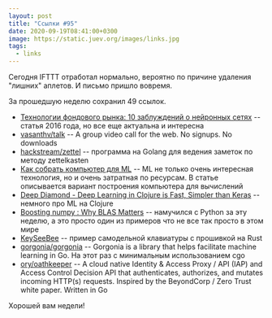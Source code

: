 ```yaml
---
layout: post
title: "Ссылки #95"
date: 2020-09-19T08:41:00+0300
image: https://static.juev.org/images/links.jpg
tags:
  - links
---
```

Сегодня IFTTT отработал нормально, вероятно по причине удаления "лишних" аплетов. И письмо пришло вовремя.

За прошедшую неделю сохранил 49 ссылок.

* [Технологии фондового рынка: 10 заблуждений о нейронных сетях](https://habr.com/ru/company/iticapital/blog/302120/) -- статья 2016 года, но все еще актуальна и интересна
* [vasanthv/talk](https://github.com/vasanthv/talk) -- A group video call for the web. No signups. No downloads
* [hackstream/zettel](https://github.com/hackstream/zettel) -- программа на Golang для ведения заметок по методу zettelkasten
* [Как собрать компьютер для ML](https://habr.com/ru/company/jetinfosystems/blog/480482/) -- ML не только очень интересная технология, но и очень затратная по ресурсам. В статье описывается вариант построения компьютера для вычислений
* [Deep Diamond - Deep Learning in Clojure is Fast, Simpler than Keras](https://dragan.rocks/articles/20/Deep-Diamond-Deep-Learning-in-Clojure-is-Fast-and-Simpler-than-Keras) -- немного про ML на Clojure
* [Boosting numpy : Why BLAS Matters](https://markus-beuckelmann.de/blog/boosting-numpy-blas.html) -- намучился с Python за эту неделю, а это просто один из примеров что не все так просто в этом мире
* [KeySeeBee](https://github.com/TeXitoi/keyseebee) -- пример самодельной клавиатуры с прошивкой на Rust
* [gorgonia/gorgonia](https://github.com/gorgonia/gorgonia) -- Gorgonia is a library that helps facilitate machine learning in Go. На этот раз с минимальным использованием cgo
* [ory/oathkeeper](https://github.com/ory/oathkeeper) -- A cloud native Identity & Access Proxy / API (IAP) and Access Control Decision API that authenticates, authorizes, and mutates incoming HTTP(s) requests. Inspired by the BeyondCorp / Zero Trust white paper. Written in Go

Хорошей вам недели!